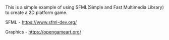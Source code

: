 This is a simple example of using SFML(Simple and Fast Multimedia Library) to create a 2D platform game.

SFML - https://www.sfml-dev.org/

Graphics - https://opengameart.org/ 
